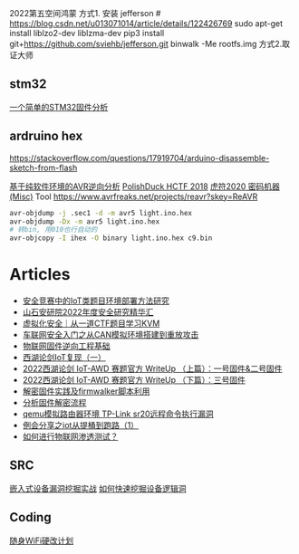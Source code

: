 
2022第五空间鸿蒙
方式1.
安装 jefferson # https://blog.csdn.net/u013071014/article/details/122426769
sudo apt-get install liblzo2-dev liblzma-dev
pip3 install git+https://github.com/sviehb/jefferson.git
binwalk -Me rootfs.img
方式2.取证大师

## stm32
[一个简单的STM32固件分析](https://mp.weixin.qq.com/s/2XeF67Rz8Tz5jPVevSHhpg)

## ardruino hex
https://stackoverflow.com/questions/17919704/arduino-disassemble-sketch-from-flash

[基于纯软件环境的AVR逆向分析](https://www.anquanke.com/post/id/202256)
[PolishDuck HCTF 2018]( https://www.secpulse.com/archives/82690.html#PolishDuck)
[虎符2020 密码机器(Misc)](https://0xffff.one/d/584/6)
Tool https://www.avrfreaks.net/projects/reavr?skey=ReAVR

```sh
avr-objdump -j .sec1 -d -m avr5 light.ino.hex 
avr-objdump -Dx -m avr5 light.ino.hex 
# 转bin, 用010也行自动的
avr-objcopy -I ihex -O binary light.ino.hex c9.bin
```

# Articles
* [安全竞赛中的IoT类题目环境部署方法研究](https://mp.weixin.qq.com/s/DRYEbNNUvXh4ECWgehmzbQ)
* [山石安研院2022年度安全研究精华汇](https://mp.weixin.qq.com/s/ubqxSpW3XxM4bcSj9_EHXA)
* [虚拟化安全｜从一道CTF题目学习KVM](http://mp.weixin.qq.com/s?__biz=MzUzMDUxNTE1Mw==&mid=2247494743&idx=1&sn=2f3bede3835ac1874f4fc556df1603f4)
* [车联网安全入门之从CAN模拟环境搭建到重放攻击](https://mp.weixin.qq.com/s/LzrqCOq6BjPC6s3SjNvXcw)
* [物联网固件逆向工程基础](https://xz.aliyun.com/t/12320)
* [西湖论剑IoT复现（一）](https://mp.weixin.qq.com/s/xfkm4zwZ9e8OtQq--MH8fA) 
* [2022西湖论剑 IoT-AWD 赛题官方 WriteUp （上篇）：一号固件&二号固件](https://mp.weixin.qq.com/s/tRmWsRfF2yRszwSeXws5xg)
* [2022西湖论剑 IoT-AWD 赛题官方 WriteUp （下篇）：三号固件](https://mp.weixin.qq.com/s/_1uLWXSPEiCFST6dsi0YBA)
* [解密固件实践及firmwalker脚本利用](https://www.bilibili.com/video/BV1Fs4y1K76J/)
* [分析固件解密流程](https://www.bilibili.com/video/BV1YL411m7nx/)
* [qemu模拟路由器环境 TP-Link sr20远程命令执行漏洞](https://www.bilibili.com/video/BV1jM411L7e6/)
* [例会分享之iot从提桶到跑路（1）](https://www.bilibili.com/video/BV1ok4y157Hw/)
* [如何进行物联网渗透测试？](https://mp.weixin.qq.com/s/-p9-9ia_4aqXwL9ELW-BYg)

## SRC 
[嵌入式设备漏洞挖掘实战](https://mp.weixin.qq.com/s/AxkvdKdfBB_CPS0BadbcmA)
[如何快速挖掘设备逻辑洞](https://mp.weixin.qq.com/s/jZd5BpAmwFZOZuNjc4-oqA)

## Coding
[随身WiFi硬改计划](https://mp.weixin.qq.com/s/sw4R-GOM8jwGdEvsLJL6pw)
